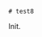                                                                                        # test8

Init.
